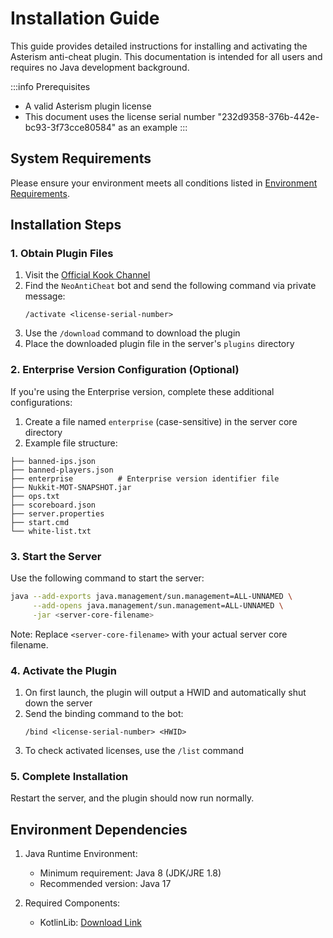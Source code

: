 # Installation Guide

This guide provides detailed instructions for installing and activating the Asterism anti-cheat plugin. This documentation is intended for all users and requires no Java development background.

:::info Prerequisites
- A valid Asterism plugin license
- This document uses the license serial number "232d9358-376b-442e-bc93-3f73cce80584" as an example
:::

## System Requirements

Please ensure your environment meets all conditions listed in [Environment Requirements](/en/getting-started/environment).

## Installation Steps

### 1. Obtain Plugin Files

1. Visit the [Official Kook Channel](https://kook.vip/Gz63lQ)
2. Find the `NeoAntiCheat` bot and send the following command via private message:
   ```
   /activate <license-serial-number>
   ```
3. Use the `/download` command to download the plugin
4. Place the downloaded plugin file in the server's `plugins` directory

### 2. Enterprise Version Configuration (Optional)

If you're using the Enterprise version, complete these additional configurations:

1. Create a file named `enterprise` (case-sensitive) in the server core directory
2. Example file structure:
```plaintext
├── banned-ips.json
├── banned-players.json
├── enterprise          # Enterprise version identifier file
├── Nukkit-MOT-SNAPSHOT.jar
├── ops.txt
├── scoreboard.json
├── server.properties
├── start.cmd
└── white-list.txt
```

### 3. Start the Server

Use the following command to start the server:

```bash
java --add-exports java.management/sun.management=ALL-UNNAMED \
     --add-opens java.management/sun.management=ALL-UNNAMED \
     -jar <server-core-filename>
```

Note: Replace `<server-core-filename>` with your actual server core filename.

### 4. Activate the Plugin

1. On first launch, the plugin will output a HWID and automatically shut down the server
2. Send the binding command to the bot:
   ```
   /bind <license-serial-number> <HWID>
   ```
3. To check activated licenses, use the `/list` command

### 5. Complete Installation

Restart the server, and the plugin should now run normally.

## Environment Dependencies

1. Java Runtime Environment:
   - Minimum requirement: Java 8 (JDK/JRE 1.8)
   - Recommended version: Java 17

2. Required Components:
   - KotlinLib: [Download Link](https://github.com/NeoAntiCheat/KotlinLib)